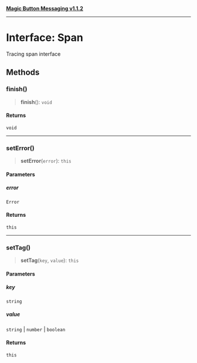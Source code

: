 [**Magic Button Messaging v1.1.2**](../README.md)

***

# Interface: Span

Tracing span interface

## Methods

### finish()

> **finish**(): `void`

#### Returns

`void`

***

### setError()

> **setError**(`error`): `this`

#### Parameters

##### error

`Error`

#### Returns

`this`

***

### setTag()

> **setTag**(`key`, `value`): `this`

#### Parameters

##### key

`string`

##### value

`string` | `number` | `boolean`

#### Returns

`this`
